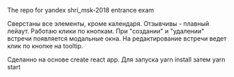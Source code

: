 The repo for yandex shri_msk-2018 entrance exam


Сверстаны все элементы, кроме календаря.
Отзывчивы - плавный лейаут.
Работаю клики по кнопкам. При  "создании" и "удалении" встречи появляется модальные окна. На редактирование встречи ведет клик по кнопке на tooltip.

Сделанно на основе create react app. Для запуска yarn install затем yarn start

